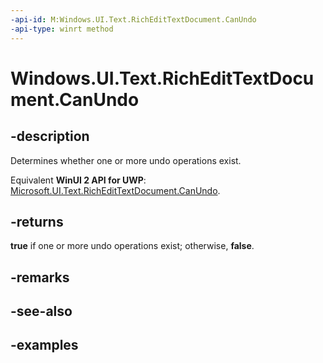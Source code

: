 ```yaml
---
-api-id: M:Windows.UI.Text.RichEditTextDocument.CanUndo
-api-type: winrt method
---
```


<!-- Method syntax.
public bool RichEditTextDocument.CanUndo()
-->

# Windows.UI.Text.RichEditTextDocument.CanUndo


## -description

Determines whether one or more undo operations exist.

Equivalent **WinUI 2 API for UWP**: [Microsoft.UI.Text.RichEditTextDocument.CanUndo](/windows/winui/api/microsoft.ui.text.richedittextdocument.canundo).

## -returns

**true** if one or more undo operations exist; otherwise, **false**.

## -remarks

## -see-also

## -examples

